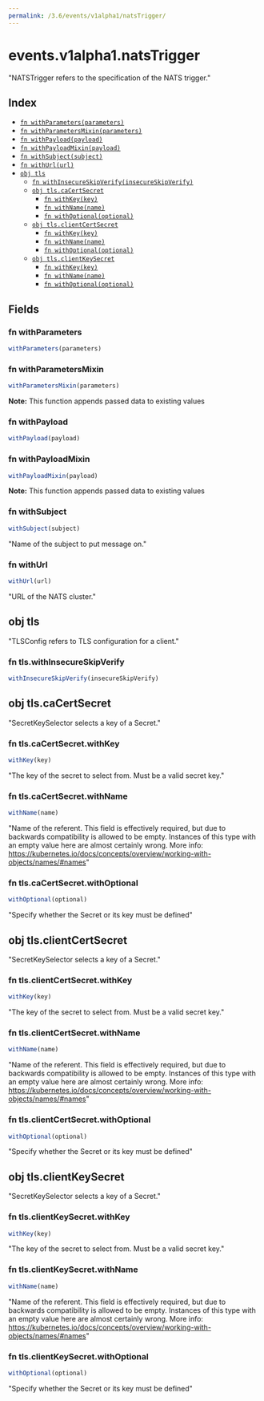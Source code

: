 ```yaml
---
permalink: /3.6/events/v1alpha1/natsTrigger/
---
```


# events.v1alpha1.natsTrigger

"NATSTrigger refers to the specification of the NATS trigger."

## Index

* [`fn withParameters(parameters)`](#fn-withparameters)
* [`fn withParametersMixin(parameters)`](#fn-withparametersmixin)
* [`fn withPayload(payload)`](#fn-withpayload)
* [`fn withPayloadMixin(payload)`](#fn-withpayloadmixin)
* [`fn withSubject(subject)`](#fn-withsubject)
* [`fn withUrl(url)`](#fn-withurl)
* [`obj tls`](#obj-tls)
  * [`fn withInsecureSkipVerify(insecureSkipVerify)`](#fn-tlswithinsecureskipverify)
  * [`obj tls.caCertSecret`](#obj-tlscacertsecret)
    * [`fn withKey(key)`](#fn-tlscacertsecretwithkey)
    * [`fn withName(name)`](#fn-tlscacertsecretwithname)
    * [`fn withOptional(optional)`](#fn-tlscacertsecretwithoptional)
  * [`obj tls.clientCertSecret`](#obj-tlsclientcertsecret)
    * [`fn withKey(key)`](#fn-tlsclientcertsecretwithkey)
    * [`fn withName(name)`](#fn-tlsclientcertsecretwithname)
    * [`fn withOptional(optional)`](#fn-tlsclientcertsecretwithoptional)
  * [`obj tls.clientKeySecret`](#obj-tlsclientkeysecret)
    * [`fn withKey(key)`](#fn-tlsclientkeysecretwithkey)
    * [`fn withName(name)`](#fn-tlsclientkeysecretwithname)
    * [`fn withOptional(optional)`](#fn-tlsclientkeysecretwithoptional)

## Fields

### fn withParameters

```ts
withParameters(parameters)
```



### fn withParametersMixin

```ts
withParametersMixin(parameters)
```



**Note:** This function appends passed data to existing values

### fn withPayload

```ts
withPayload(payload)
```



### fn withPayloadMixin

```ts
withPayloadMixin(payload)
```



**Note:** This function appends passed data to existing values

### fn withSubject

```ts
withSubject(subject)
```

"Name of the subject to put message on."

### fn withUrl

```ts
withUrl(url)
```

"URL of the NATS cluster."

## obj tls

"TLSConfig refers to TLS configuration for a client."

### fn tls.withInsecureSkipVerify

```ts
withInsecureSkipVerify(insecureSkipVerify)
```



## obj tls.caCertSecret

"SecretKeySelector selects a key of a Secret."

### fn tls.caCertSecret.withKey

```ts
withKey(key)
```

"The key of the secret to select from.  Must be a valid secret key."

### fn tls.caCertSecret.withName

```ts
withName(name)
```

"Name of the referent. This field is effectively required, but due to backwards compatibility is allowed to be empty. Instances of this type with an empty value here are almost certainly wrong. More info: https://kubernetes.io/docs/concepts/overview/working-with-objects/names/#names"

### fn tls.caCertSecret.withOptional

```ts
withOptional(optional)
```

"Specify whether the Secret or its key must be defined"

## obj tls.clientCertSecret

"SecretKeySelector selects a key of a Secret."

### fn tls.clientCertSecret.withKey

```ts
withKey(key)
```

"The key of the secret to select from.  Must be a valid secret key."

### fn tls.clientCertSecret.withName

```ts
withName(name)
```

"Name of the referent. This field is effectively required, but due to backwards compatibility is allowed to be empty. Instances of this type with an empty value here are almost certainly wrong. More info: https://kubernetes.io/docs/concepts/overview/working-with-objects/names/#names"

### fn tls.clientCertSecret.withOptional

```ts
withOptional(optional)
```

"Specify whether the Secret or its key must be defined"

## obj tls.clientKeySecret

"SecretKeySelector selects a key of a Secret."

### fn tls.clientKeySecret.withKey

```ts
withKey(key)
```

"The key of the secret to select from.  Must be a valid secret key."

### fn tls.clientKeySecret.withName

```ts
withName(name)
```

"Name of the referent. This field is effectively required, but due to backwards compatibility is allowed to be empty. Instances of this type with an empty value here are almost certainly wrong. More info: https://kubernetes.io/docs/concepts/overview/working-with-objects/names/#names"

### fn tls.clientKeySecret.withOptional

```ts
withOptional(optional)
```

"Specify whether the Secret or its key must be defined"